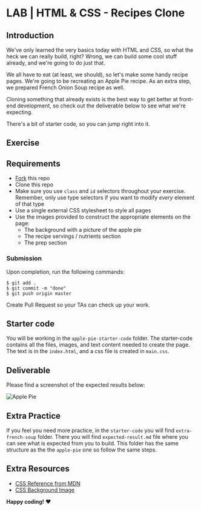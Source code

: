 # LAB | HTML & CSS - Recipes Clone

## Introduction

We've only learned the very basics today with HTML and CSS, so what the heck we can really build, right? Wrong, we can build some cool stuff already, and we're going to do just that.

We all have to eat (at least, we should), so let's make some handy recipe pages. We're going to be recreating an Apple Pie recipe. As an extra step, we prepared French Onion Soup recipe as well.

Cloning something that already exists is the best way to get better at front-end development, so check out the deliverable below to see what we're expecting.

There's a bit of starter code, so you can jump right into it.

## Exercise

## Requirements

- [Fork](https://guides.github.com/activities/forking/) this repo
- Clone this repo
- Make sure you use `class` and `id` selectors throughout your exercise. Remember, only use type selectors if you want to modify *every* element of that type
- Use a single external CSS stylesheet to style all pages
- Use the images provided to construct the appropriate elements on the page:
  - The background with a picture of the apple pie 
  - The recipe servings / nutrients section
  - The prep section

### Submission

Upon completion, run the following commands:
```
$ git add .
$ git commit -m "done"
$ git push origin master
```
Create Pull Request so your TAs can check up your work.

## Starter code

You will be working in the `apple-pie-starter-code` folder. The starter-code contains all the files, images, and text content needed to create the page. The text is in the `index.html`, and a css file is created in `main.css`.

## Deliverable

Please find a screenshot of the expected results below:

![Apple Pie](https://i.imgur.com/lGGM68Q.jpg)
<!-- ![French Onion](https://i.imgur.com/uepu2DO.jpg) -->

## Extra Practice
If you feel you need more practice, in the `starter-code` you will find `extra-french-soup` folder. There you will find `expected-result.md` file where you can see what is expected from you to build. This folder has the same structure as the the `apple-pie` one so follow the same steps. 

## Extra Resources

- [CSS Reference from MDN](https://developer.mozilla.org/en-US/docs/Web/CSS)
- [CSS Background Image](https://developer.mozilla.org/en/docs/Web/CSS/background-image)

__Happy coding!__ :heart:
